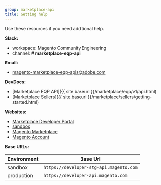 ```yaml
---
group: marketplace-api
title: Getting help
---
```


Use these resources if you need additional help.

**Slack:**

-  workspace: Magento Community Engineering
-  channel: **# marketplace-eqp-api**

**Email:**

-  <magento-marketplace-eqp-apis@adobe.com>

**DevDocs:**

-  [Marketplace EQP API]({{ site.baseurl }}/marketplace/eqp/v1/api.html)
-  [Marketplace Sellers]({{ site.baseurl }}/marketplace/sellers/getting-started.html)

**Websites:**

-  [Marketplace Developer Portal](https://developer.magento.com)
-  [sandbox](https://developer-stg.magento.com)
-  [Magento Marketplace](https://marketplace.magento.com)
-  [Magento Account](https://account.magento.com)

**Base URLs:**

|Environment|Base Url|
|-----------|--------|
|sandbox    | `https://developer-stg-api.magento.com` |
|production | `https://developer-api.magento.com`     |
